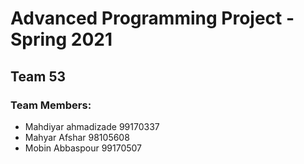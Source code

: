 # Advanced Programming Project - Spring 2021
## Team 53

### Team Members:
- Mahdiyar ahmadizade 99170337
- Mahyar Afshar       98105608
- Mobin Abbaspour     99170507
